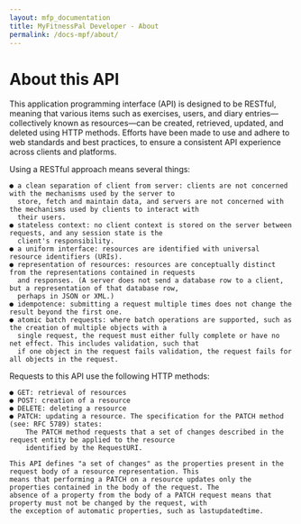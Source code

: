 ```yaml
---
layout: mfp_documentation
title: MyFitnessPal Developer - About
permalink: /docs-mpf/about/
---
```


# About this API

This application programming interface (API) is designed to be RESTful, meaning that various items such as exercises, users, and diary entries—collectively known as resources—can be created, retrieved, updated, and deleted using HTTP methods. Efforts have been made to use and adhere to web standards and best practices, to ensure a consistent API experience across clients and platforms.

Using a RESTful approach means several things:

    ● a clean separation of client from server: clients are not concerned with the mechanisms used by the server to 
      store, fetch and maintain data, and servers are not concerned with the mechanisms used by clients to interact with 
      their users.
    ● stateless context: no client context is stored on the server between requests, and any session state is the 
      client's responsibility.
    ● a uniform interface: resources are identified with universal resource identifiers (URIs).
    ● representation of resources: resources are conceptually distinct from the representations contained in requests 
      and responses. (A server does not send a database row to a client, but a representation of that database row, 
      perhaps in JSON or XML.)
    ● idempotence: submitting a request multiple times does not change the result beyond the first one.
    ● atomic batch requests: where batch operations are supported, such as the creation of multiple objects with a 
      single request, the request must either fully complete or have no net effect. This includes validation, such that 
      if one object in the request fails validation, the request fails for all objects in the request.

Requests to this API use the following HTTP methods:

    ● GET: retrieval of resources
    ● POST: creation of a resource
    ● DELETE: deleting a resource
    ● PATCH: updating a resource. The specification for the PATCH method (see: ​RFC 5789)​ states:
        The PATCH method requests that a set of changes described in the request entity be applied to the resource 
        identified by the Request­URI.

    This API defines "a set of changes" as t​he properties present in the request body of a resource representation.​ This 
    means that performing a PATCH on a resource updates only​ the properties contained in the body of the request. The 
    absence of a property from the body of a PATCH request means that property ​must not​ be changed by the request, with 
    the exception of automatic properties, such as last­updated­time.


